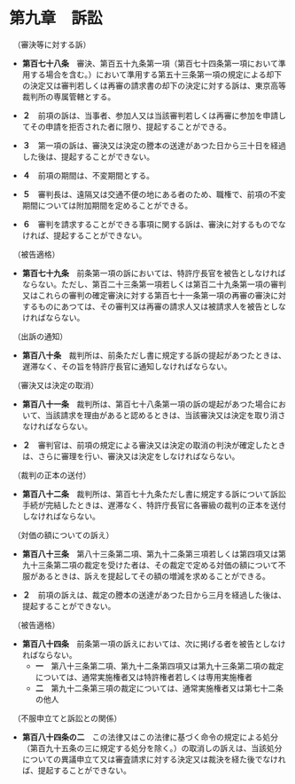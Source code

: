 # 第九章　訴訟
　（審決等に対する訴）

* __第百七十八条__　審決、第百五十九条第一項（第百七十四条第一項において準用する場合を含む。）において準用する第五十三条第一項の規定による却下の決定又は審判若しくは再審の請求書の却下の決定に対する訴は、東京高等裁判所の専属管轄とする。

* __２__　前項の訴は、当事者、参加人又は当該審判若しくは再審に参加を申請してその申請を拒否された者に限り、提起することができる。

* __３__　第一項の訴は、審決又は決定の謄本の送達があつた日から三十日を経過した後は、提起することができない。

* __４__　前項の期間は、不変期間とする。

* __５__　審判長は、遠隔又は交通不便の地にある者のため、職権で、前項の不変期間については附加期間を定めることができる。

* __６__　審判を請求することができる事項に関する訴は、審決に対するものでなければ、提起することができない。

　（被告適格）

* __第百七十九条__　前条第一項の訴においては、特許庁長官を被告としなければならない。ただし、第百二十三条第一項若しくは第百二十九条第一項の審判又はこれらの審判の確定審決に対する第百七十一条第一項の再審の審決に対するものにあつては、その審判又は再審の請求人又は被請求人を被告としなければならない。

　（出訴の通知）

* __第百八十条__　裁判所は、前条ただし書に規定する訴の提起があつたときは、遅滞なく、その旨を特許庁長官に通知しなければならない。

　（審決又は決定の取消）

* __第百八十一条__　裁判所は、第百七十八条第一項の訴の堤起があつた場合において、当該請求を理由があると認めるときは、当該審決又は決定を取り消さなければならない。

* __２__　審判官は、前項の規定による審決又は決定の取消の判決が確定したときは、さらに審理を行い、審決又は決定をしなければならない。

　（裁判の正本の送付）

* __第百八十二条__　裁判所は、第百七十九条ただし書に規定する訴について訴訟手続が完結したときは、遅滞なく、特許庁長官に各審級の裁判の正本を送付しなければならない。

　（対価の額についての訴え）

* __第百八十三条__　第八十三条第二項、第九十二条第三項若しくは第四項又は第九十三条第二項の裁定を受けた者は、その裁定で定める対価の額について不服があるときは、訴えを提起してその額の増減を求めることができる。

* __２__　前項の訴えは、裁定の謄本の送達があつた日から三月を経過した後は、提起することができない。

　（被告適格）

* __第百八十四条__　前条第一項の訴えにおいては、次に掲げる者を被告としなければならない。
	- __一__　第八十三条第二項、第九十二条第四項又は第九十三条第二項の裁定については、通常実施権者又は特許権者若しくは専用実施権者
	- __二__　第九十二条第三項の裁定については、通常実施権者又は第七十二条の他人 

　（不服申立てと訴訟との関係）
* __第百八十四条の二__　この法律又はこの法律に基づく命令の規定による処分（第百九十五条の三に規定する処分を除く。）の取消しの訴えは、当該処分についての異議申立て又は審査請求に対する決定又は裁決を経た後でなければ、提起することができない。
